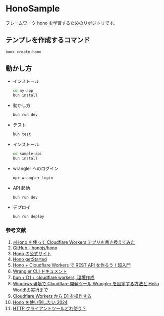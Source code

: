 # HonoSample

フレームワーク hono を学習するためのリポジトリです。

## テンプレを作成するコマンド

```bash
bunx create-hono
```

## 動かし方

- インストール

  ```bash
  cd my-app
  bun install
  ```

- 動かし方

  ```bash
  bun run dev
  ```

- テスト

  ```bash
  bun test
  ```

- インストール

  ```bash
  cd sample-api
  bun install
  ```

- wrangler へのログイン

  ```bash
  npx wrangler login
  ```

- API 起動

  ```bash
  bun run dev
  ```

- デプロイ

  ```bash
  bun run deploy
  ```

### 参考文献

1. [🔥Hono を使って Cloudflare Workers アプリを書き換えてみた](https://zenn.dev/rescuenow/articles/c1f008c23b1082)
2. [GitHub - honojs/hono](https://github.com/honojs/hono)
3. [Hono の公式サイト](https://hono.dev/)
4. [Hono getStarted](https://hono.dev/top)
5. [Hono + Cloudflare Workers で REST API を作ろう！超入門](https://zenn.dev/minagishl/articles/c2f31c049348ea)
6. [Wrangler CLI ドキュメント](https://developers.cloudflare.com/workers/wrangler/)
7. [bun + D1 + cloudflare workers, 環境作成](https://zenn.dev/knaka0209/scraps/8288ab9df79627)
8. [Windows 環境で Cloudflare 開発ツール Wrangler を設定する方法と Hello World!の実行まで](https://zenn.dev/kameoncloud/articles/1fac9762aab4ec)
9. [Cloudflare Workers から D1 を操作する](https://zenn.dev/kameoncloud/articles/6264967e5fd1da)
10. [Hono を使い倒したい 2024](https://zenn.dev/aishift/articles/a3dc8dcaac6bfa)
11. [HTTP クライアントツールどれ使う？](https://qiita.com/tsukasaI/items/214d3039dc19be7599f1)

